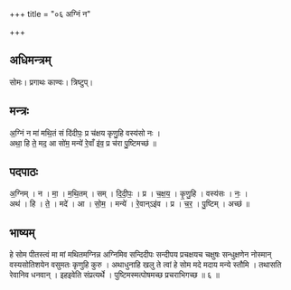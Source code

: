 +++
title = "०६ अग्निं न"

+++
## अधिमन्त्रम्
सोमः। प्रगाथः काण्वः। त्रिष्टुप्।

## मन्त्रः
अ॒ग्निं न मा॑ मथि॒तं सं दि॑दीपः॒ प्र च॑क्षय कृणु॒हि वस्य॑सो नः ।  
अथा॒ हि ते॒ मद॒ आ सो॑म॒ मन्ये॑ रे॒वाँ इ॑व॒ प्र च॑रा पु॒ष्टिमच्छ॑ ॥

## पदपाठः
अ॒ग्निम् । न । मा॒ । म॒थि॒तम् । सम् । दि॒दी॒पः॒ । प्र । च॒क्ष॒य॒ । कृ॒णु॒हि । वस्य॑सः । नः॒ ।  
अथ॑ । हि । ते॒ । मदे॑ । आ । सो॒म॒ । मन्ये॑ । रे॒वान्ऽइ॑व । प्र । च॒र॒ । पु॒ष्टिम् । अच्छ॑ ॥

## भाष्यम्
हे सोम पीतस्त्वं मा मां मथितमग्निन्न अग्निमिव सन्दिदीपः सन्दीपय प्रचक्षयच चक्षुषः सन्धुक्षणेन नोस्मान् वस्यसोतिशयेन वसुमतः कृणुहि कुरु । अथाधुनाहि खलु ते त्वां हे सोम मदे मदाय मन्ये स्तौमि । तथासति रेवानिव धनवान् । इहइवेति संप्रत्यर्थे । पुष्टिमस्मत्पोषमच्छ प्रचराभिगच्छ ॥ ६ ॥
